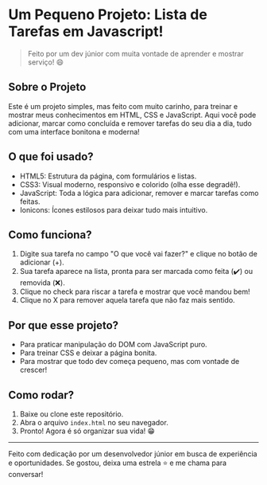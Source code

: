#  Um Pequeno Projeto: Lista de Tarefas em Javascript!

> Feito por um dev júnior com muita vontade de aprender e mostrar serviço! 😄

## Sobre o Projeto

Este é um projeto simples, mas feito com muito carinho, para treinar e mostrar meus conhecimentos em HTML, CSS e JavaScript. Aqui você pode adicionar, marcar como concluída e remover tarefas do seu dia a dia, tudo com uma interface bonitona e moderna!

## O que foi usado?

- HTML5: Estrutura da página, com formulários e listas.
- CSS3: Visual moderno, responsivo e colorido (olha esse degradê!).
- JavaScript: Toda a lógica para adicionar, remover e marcar tarefas como feitas.
- Ionicons: Ícones estilosos para deixar tudo mais intuitivo.

## Como funciona?

1. Digite sua tarefa no campo "O que você vai fazer?" e clique no botão de adicionar (+).
2. Sua tarefa aparece na lista, pronta para ser marcada como feita (✔️) ou removida (❌).
3. Clique no check para riscar a tarefa e mostrar que você mandou bem!
4. Clique no X para remover aquela tarefa que não faz mais sentido.

## Por que esse projeto?

- Para praticar manipulação do DOM com JavaScript puro.
- Para treinar CSS e deixar a página bonita.
- Para mostrar que todo dev começa pequeno, mas com vontade de crescer!

## Como rodar?

1. Baixe ou clone este repositório.
2. Abra o arquivo `index.html` no seu navegador.
3. Pronto! Agora é só organizar sua vida! 😁

---

Feito com dedicação por um desenvolvedor júnior em busca de experiência e oportunidades. Se gostou, deixa uma estrela ⭐ e me chama para conversar!
